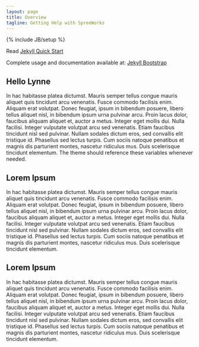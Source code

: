 ```yaml
---
layout: page
title: Overview
tagline: Getting Help with SpreeWorks
---
```

{% include JB/setup %}

Read [Jekyll Quick Start](http://jekyllbootstrap.com/usage/jekyll-quick-start.html)

Complete usage and documentation available at: [Jekyll Bootstrap](http://jekyllbootstrap.com)

## Hello Lynne

In hac habitasse platea dictumst. Mauris semper tellus congue mauris aliquet quis tincidunt arcu venenatis. Fusce commodo facilisis enim. Aliquam erat volutpat. Donec feugiat, ipsum in bibendum posuere, libero tellus aliquet nisl, in bibendum ipsum urna pulvinar arcu. Proin lacus dolor, faucibus aliquam aliquet et, auctor a metus. Integer eget mollis dui. Nulla facilisi. Integer vulputate volutpat arcu sed venenatis. Etiam faucibus tincidunt nisl sed pulvinar. Nullam sodales dictum eros, sed convallis elit tristique id. Phasellus sed lectus turpis. Cum sociis natoque penatibus et magnis dis parturient montes, nascetur ridiculus mus. Duis scelerisque tincidunt elementum.
The theme should reference these variables whenever needed.

## Lorem Ipsum

In hac habitasse platea dictumst. Mauris semper tellus congue mauris aliquet quis tincidunt arcu venenatis. Fusce commodo facilisis enim. Aliquam erat volutpat. Donec feugiat, ipsum in bibendum posuere, libero tellus aliquet nisl, in bibendum ipsum urna pulvinar arcu. Proin lacus dolor, faucibus aliquam aliquet et, auctor a metus. Integer eget mollis dui. Nulla facilisi. Integer vulputate volutpat arcu sed venenatis. Etiam faucibus tincidunt nisl sed pulvinar. Nullam sodales dictum eros, sed convallis elit tristique id. Phasellus sed lectus turpis. Cum sociis natoque penatibus et magnis dis parturient montes, nascetur ridiculus mus. Duis scelerisque tincidunt elementum.

## Lorem Ipsum

In hac habitasse platea dictumst. Mauris semper tellus congue mauris aliquet quis tincidunt arcu venenatis. Fusce commodo facilisis enim. Aliquam erat volutpat. Donec feugiat, ipsum in bibendum posuere, libero tellus aliquet nisl, in bibendum ipsum urna pulvinar arcu. Proin lacus dolor, faucibus aliquam aliquet et, auctor a metus. Integer eget mollis dui. Nulla facilisi. Integer vulputate volutpat arcu sed venenatis. Etiam faucibus tincidunt nisl sed pulvinar. Nullam sodales dictum eros, sed convallis elit tristique id. Phasellus sed lectus turpis. Cum sociis natoque penatibus et magnis dis parturient montes, nascetur ridiculus mus. Duis scelerisque tincidunt elementum.
